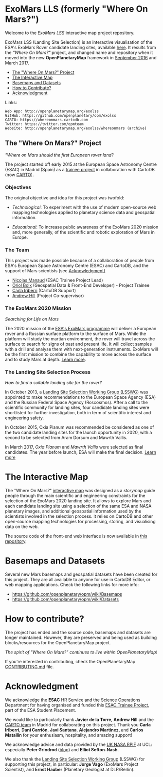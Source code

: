 # ExoMars LLS (formerly "Where On Mars?")

Welcome to the *ExoMars LSS* interactive map project repository.

ExoMars LSS (Landing Site Selection) is an interactive visualisation of the ESA's ExoMars Rover candidate landing sites, available [here](http://openplanetarymap.org/exolss). It results from the *"Where On Mars?"* project, and changed name and repository when it moved into the new **OpenPlanetaryMap** framework in [September 2016](http://openplanetary.co/blog/community/whereonmars-opm.html) and March 2017.

* [The "Where On Mars?" Project](#the-where-on-mars-project)
* [The Interactive Map](#the-interactive-map)
* [Basemaps and Datasets](#basemaps-and-datasets)
* [How to Contribute?](#how-to-contribute)
* [Acknowledgment](#acknowledgment)

Links:
~~~~
Web App: http://openplanetarymap.org/exolss
GitHub: https://github.com/openplanetary/opm/exolss
CARTO: https://whereonmars.cartodb.com
Twitter: https://twitter.com/opmteam
Website: http://openplanetarymap.org/exolss/whereonmars (archive)
~~~~

## The "Where On Mars?" Project

*"Where on Mars should the first European rover land?*

The project started off early 2015 at the European Space Astronomy Centre (ESAC) in Madrid (Spain) as a [trainee project](https://www.cosmos.esa.int/web/esac-trainees) in collaboration with CartoDB (now [CARTO](https://carto.com)).

### Objectives

The original objective and idea for this project was twofold:
* *Technological*: To experiment with the use of modern open-source web mapping technologies applied to planetary science data and geospatial information.

* *Educational*: To increase public awareness of the ExoMars 2020 mission and, more generally, of the scientific and robotic exploration of Mars in Europe.

### The Team

This project was made possible because of a collaboration of people from ESA's European Space Astronomy Centre (ESAC) and CartoDB, and the support of Mars scientists (see [Acknowledgment](#acknowledgment)).

* [Nicolas Manaud](https://twitter.com/nmanaud) (ESAC Trainee Project Lead)
* [Oriol Boix](https://twitter.com/oriolbx) (Geospatial Data & Front-End Developer) - Project Trainee
* [Carla Iriberri](https://twitter.com/iriberri1) (CartoDB Support)
* [Andrew Hill](https://twitter.com/andrewxhill) (Project Co-supervisor)


### The ExoMars 2020 Mission
_Searching for Life on Mars_

The 2020 mission of the [ESA's ExoMars programme](http://exploration.esa.int/) will deliver a European rover and a Russian surface platform to the surface of Mars. While the platform will study the martian environment, the rover will travel across the surface to search for signs of past and present life. It will collect samples with a drill and analyse them with next-generation instruments. ExoMars will be the first mission to combine the capability to move across the surface and to study Mars at depth. [Learn more](http://exploration.esa.int/mars/48088-mission-overview/).

### The Landing Site Selection Process
_How to find a suitable landing site for the rover?_

In October 2013, a [Landing Site Selection Working Group (LSSWG)](http://exploration.esa.int/mars/53454-exomars-2018-landing-site-selection-working-group/) was appointed to make recommendations to the European Space Agency (ESA) and the Russian Federal Space Agency (Roscosmos). After a call to the scientific community for landing sites, four candidate landing sites were shortlisted for further investigation, both in term of scientific interest and engineering safety.

In October 2015, Oxia Planum was recommended be considered as one of the two candidate landing sites for the launch opportunity in 2020, with a second to be selected from Aram Dorsum and Mawrth Vallis.

In March 2017, *Oxia Planum* and *Mawrth Vallis* were selected as final candidates. The year before launch, ESA will make the final decision. [Learn more](http://exploration.esa.int/mars/53845-landing-site/)



# The Interactive Map

The "Where On Mars?" [interactive map](http://openplanetarymap.org/exolss) was designed as a *storymap* guide people through the main scientific and engineering constraints for the selection of the ExoMars 2020 landing site. It allows  to explore Mars and each candidate landing site using a selection of the same ESA and NASA planetary images, and additional geospatial information used by the scientists involved in the selection process. It relies on CartoDB and other open-source mapping technologies for processing, storing, and visualising data on the web.

The source code of the front-end web interface is now available in [this repository](https://github.com/openplanetary/opm/tree/gh-pages/exolss).

# Basemaps and Datasets

Several new Mars basemaps and geospatial datasets have been created for this project. They are all available to anyone for use in CartoDB Editor, or web mapping applications. Check the following links for more info:

* https://github.com/openplanetary/opm/wiki/Basemaps
* https://github.com/openplanetary/opm/wiki/Datasets

# How to contribute?

The project has ended and the source code, basemaps and datasets are longer maintained. However, they are preserved and being used as building blocks/resources for the OpenPlanetaryMap project.

*The spirit of "Where On Mars?" continues to live within OpenPlanetaryMap!*

If you're interested in contributing, check the OpenPlanetaryMap [CONTRIBUTING.md](https://github.com/openplanetary/opm/blob/master/CONTRIBUTING.md) file.

# Acknowledgment

We acknowledge the **ESAC** HR Service and the Science Operations Department for having organised and funded this [ESAC Trainee Project](https://www.cosmos.esa.int/web/esac-trainees), part of the ESA Student Placement.

We would like to particularly thank **Javier de la Torre**, **Andrew Hill** and the [CARTO team](https://carto.com/team) in Madrid for collaborating on this project. Thank you **Carla Iriberri**, **Dani Carrión**, **Javi Santana**, **Alejandro Martínez**, and **Carlos Matallín** for your enthusiasm, hospitality, and amazing support!

We acknowledge advice and data provided by the [UK NASA RPIF](https://www.ucl.ac.uk/earth-sciences/research/rpif) at UCL: especially **Peter Grindrod** ([blog](http://www.petergrindrod.net/stuff/blog)) and **Elliot Sefton-Nash**.

We also thank the [Landing Site Selection Working Group](http://exploration.esa.int/mars/53454-exomars-2018-landing-site-selection-working-group/) (LSSWG) for supporting this project, in particular: **Jorge Vago** (ExoMars Project Scientist), and **Ernst Hauber** (Planetary Geologist at DLR/Berlin).
